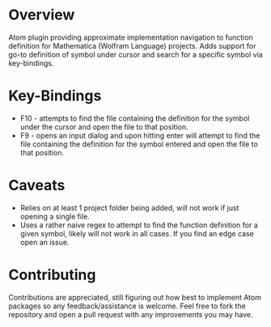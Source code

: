 # Overview
Atom plugin providing approximate implementation navigation to function definition for Mathematica (Wolfram Language) projects. Adds support for go-to definition of symbol under cursor and search for a specific symbol via key-bindings.

# Key-Bindings
- F10  -  attempts to find the file containing the definition for the symbol under the cursor and open the file to that position.
- F9  -  opens an input dialog and upon hitting enter will attempt to find the file containing the definition for the symbol entered and open the file to that position.

# Caveats
- Relies on at least 1 project folder being added, will not work if just opening a single file.
- Uses a rather naive regex to attempt to find the function definition for a given symbol, likely will not work in all cases. If you find an edge case open an issue.

# Contributing
Contributions are appreciated, still figuring out how best to implement Atom packages so any feedback/assistance is welcome. Feel free to fork the repository and open a pull request with any improvements you may have.
